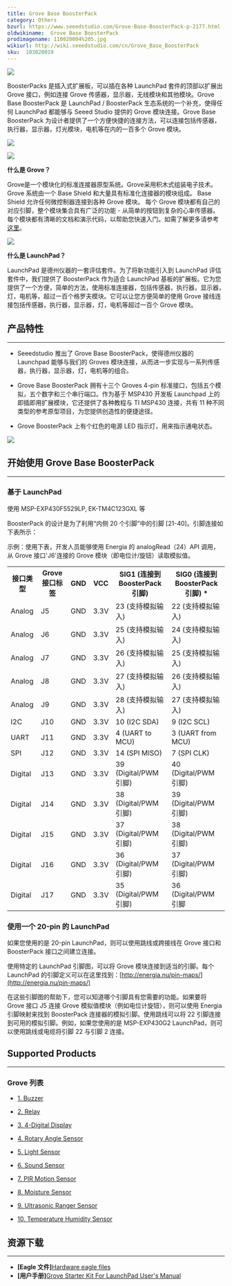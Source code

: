 ```yaml
---
title: Grove Base BoosterPack
category: Others
bzurl: https://www.seeedstudio.com/Grove-Base-BoosterPack-p-2177.html
oldwikiname:  Grove Base BoosterPack
prodimagename: 110020004%205.jpg
wikiurl: http://wiki.seeedstudio.com/cn/Grove_Base_BoosterPack
sku:  103020019
---
```

![](https://github.com/SeeedDocument/Grove_Base_BoosterPack/raw/master/img/110020004%205.jpg)

BoosterPacks 是插入式扩展板，可以插在各种 LaunchPad 套件的顶部以扩展出 Grove 接口，例如连接 Grove 传感器，显示器，无线模块和其他模块。Grove Base BoosterPack 是 LaunchPad / BoosterPack 生态系统的一个补充，使得任何 LaunchPad 都能够与 Seeed Studio 提供的 Grove 模块连接。Grove Base BoosterPack 为设计者提供了一个方便快捷的连接方法，可以连接包括传感器，执行器，显示器，灯光模块，电机等在内的一百多个 Grove 模块。

[![](https://github.com/SeeedDocument/wiki_chinese/raw/master/docs/images/click_to_buy.PNG)](https://item.taobao.com/item.htm?spm=a1z10.5-c.w4002-11172345288.11.1f44cbf9csqrPK&id=521993888274)

![](https://github.com/SeeedDocument/Grove_Base_BoosterPack/raw/master/img/Grove_Web_idea.jpg)

**什么是 Grove？**

Grove是一个模块化的标准连接器原型系统。Grove采用积木式组装电子技术。Grove 系统由一个 Base Shield 和大量具有标准化连接器的模块组成。 Base Shield 允许任何微控制器连接到各种 Grove 模块。 每个 Grove 模块都有自己的对应引脚，整个模块集合具有广泛的功能 - 从简单的按钮到复杂的心率传感器。每个模块都有清晰的文档和演示代码，以帮助您快速入门。如需了解更多请参考 [这里](http://wiki.seeedstudio.com/cn/Grove_System/)。

![](https://github.com/SeeedDocument/Grove_Base_BoosterPack/raw/master/img/IMG_GROVE.JPG)

**什么是 LaunchPad？**

LaunchPad 是德州仪器的一套评估套件。为了将新功能引入到 LaunchPad 评估套件中，我们提供了 BoosterPack 作为适合 LaunchPad 基板的扩展板。它为您提供了一个方便，简单的方法，使用标准连接器，包括传感器，执行器，显示器，灯，电机等，超过一百个格罗夫模块。它可以让您方便简单的使用 Grove 接线连接包括传感器，执行器，显示器，灯，电机等超过一百个 Grove 模块。


##   产品特性
---
*   Seeedstudio 推出了 Grove Base BoosterPack，使得德州仪器的 Launchpad 能够与我们的 Groves 模块连接，从而进一步实现与一系列传感器，执行器，显示器，灯，电机等的组合。

*   Grove Base BoosterPack 拥有十三个 Groves 4-pin 标准接口，包括五个模拟，五个数字和三个串行端口。作为基于 MSP430 开发板 Launchpad 上的即插即用扩展模块，它还提供了各种教程与 TI MSP430 连接，共有 11 种不同类型的参考原型项目，为您提供创造性的便捷途径。

*   Grove BoosterPack 上有个红色的电源 LED 指示灯，用来指示通电状态。

![](https://github.com/SeeedDocument/Grove_Base_BoosterPack/raw/master/img/BoosterpackpinMapping.jpg)

##   开始使用 Grove Base BoosterPack
---
###   基于 LaunchPad

使用 MSP-EXP430F5529LP, EK-TM4C123GXL 等

BoosterPack 的设计是为了利用“内侧 20 个引脚”中的引脚 [21-40]。引脚连接如下表所示：

示例：使用下表，开发人员能够使用 Energia 的 analogRead（24）API 调用，从 Grove 接口'J6'连接的 Grove 模块（即电位计/旋钮）读取模拟值。

<table>
<tr>
<th> 接口类型 </th>
<th> Grove 接口标签 </th>
<th>   GND   </th>
<th>   VCC   </th>
<th> SIG1 (连接到 BoosterPack 引脚) </th>
<th> SIG0 (连接到 BoosterPack 引脚) *
</th></tr>
<tr>
<td> Analog</td>
<td> J5 </td>
<td> GND </td>
<td> 3.3V </td>
<td> 23 (支持模拟输入) </td>
<td> 22 (支持模拟输入)
</td></tr>
<tr>
<td> Analog</td>
<td> J6 </td>
<td> GND </td>
<td> 3.3V </td>
<td> 25 (支持模拟输入) </td>
<td> 24 (支持模拟输入)
</td></tr>
<tr>
<td> Analog</td>
<td> J7 </td>
<td> GND </td>
<td> 3.3V </td>
<td> 26 (支持模拟输入) </td>
<td> 25 (支持模拟输入)
</td></tr>
<tr>
<td> Analog</td>
<td> J8 </td>
<td> GND </td>
<td> 3.3V </td>
<td> 27 (支持模拟输入) </td>
<td> 26 (支持模拟输入)
</td></tr>
<tr>
<td> Analog</td>
<td> J9 </td>
<td> GND </td>
<td> 3.3V </td>
<td> 28 (支持模拟输入) </td>
<td> 27 (支持模拟输入)
</td></tr>
<tr>
<td> I2C </td>
<td> J10 </td>
<td> GND </td>
<td> 3.3V </td>
<td> 10 (I2C SDA) </td>
<td> 9 (I2C SCL)
</td></tr>
<tr>
<td> UART </td>
<td> J11 </td>
<td> GND </td>
<td> 3.3V </td>
<td> 4 (UART to MCU) </td>
<td> 3 (UART from MCU)
</td></tr>
<tr>
<td> SPI </td>
<td> J12 </td>
<td> GND </td>
<td> 3.3V </td>
<td> 14 (SPI MISO) </td>
<td> 7 (SPI CLK)
</td></tr>
<tr>
<td> Digital </td>
<td> J13 </td>
<td> GND </td>
<td> 3.3V </td>
<td> 39 (Digital/PWM 引脚) </td>
<td> 40 (Digital/PWM 引脚)
</td></tr>
<tr>
<td> Digital</td>
<td> J14 </td>
<td> GND </td>
<td> 3.3V </td>
<td> 38 (Digital/PWM 引脚) </td>
<td> 39 (Digital/PWM 引脚)
</td></tr>
<tr>
<td> Digital</td>
<td> J15 </td>
<td> GND </td>
<td> 3.3V </td>
<td> 37 (Digital/PWM 引脚) </td>
<td> 38 (Digital/PWM 引脚)
</td></tr>
<tr>
<td> Digital</td>
<td> J16 </td>
<td> GND </td>
<td> 3.3V </td>
<td> 36 (Digital/PWM 引脚) </td>
<td> 37 (Digital/PWM 引脚)
</td></tr>
<tr>
<td> Digital</td>
<td> J17 </td>
<td> GND </td>
<td> 3.3V  </td>
<td> 35 (Digital/PWM 引脚) </td>
<td> 36 (Digital/PWM 引脚
</td></tr></table>

###   使用一个 20-pin 的 LaunchPad

如果您使用的是 20-pin LaunchPad，则可以使用跳线或跨接线在 Grove 接口和 BoosterPack 接口之间建立连接。

使用特定的 LaunchPad 引脚图，可以将 Grove 模块连接到适当的引脚。每个 LaunchPad 的引脚定义可以在这里找到：[http://energia.nu/pin-maps/](http://energia.nu/pin-maps/)

在这些引脚图的帮助下，您可以知道哪个引脚具有您需要的功能。如果要将 Grove 接口 J5 连接 Grove 模拟值模块（例如电位计旋钮），则可以使用 Energia 引脚映射来找到 BoosterPack 连接器的模拟引脚。使用跳线可以将 22 引脚连接到可用的模拟引脚。例如，如果您使用的是 MSP-EXP430G2 LaunchPad，则可以使用跳线或电缆将引脚 22 与引脚 2 连接。

##   Supported Products
---
###   Grove 列表

*   [1. Buzzer](https://item.taobao.com/item.htm?spm=a1z10.3-c.w4002-11172317909.11.4e64131f26bDJh&id=520245748676)

*   [2. Relay](https://item.taobao.com/item.htm?spm=a1z10.3-c.w4002-11172317909.11.7be16298TytaHS&id=45670971061)

*   [3. 4-Digital Display ](https://item.taobao.com/item.htm?spm=a1z10.5-c.w4002-11172345288.19.4ff6e2d1ejfbBe&id=45908368559)

*   [4. Rotary Angle Sensor ](https://item.taobao.com/item.htm?spm=a1z10.3-c.w4002-11172317909.12.17634d7dP6qL4N&id=45502678203)

*   [5. Light Sensor](https://item.taobao.com/item.htm?spm=a1z10.5-c.w4002-11172345288.23.6a7a1999URFa7k&id=544373791068)

*   [6. Sound Sensor ](https://item.taobao.com/item.htm?spm=a1z10.5-c.w4002-11172345288.19.6a7a1999URFa7k&id=45507318433)

*   [7. PIR Motion Sensor ](https://item.taobao.com/item.htm?spm=a1z10.3-c.w4002-11172317909.11.1a3646352Tecv9&id=45568896887)

*   [8. Moisture Sensor](https://item.taobao.com/item.htm?spm=a1z10.3-c.w4002-11172317909.12.2684116ePFFANk&id=520170918975)

*   [9. Ultrasonic Ranger Sensor](https://item.taobao.com/item.htm?spm=a1z10.3-c.w4002-11172317909.10.102f1732xbTmtM&id=45550924107)

*   [10. Temperature Humidity Sensor ](https://item.taobao.com/item.htm?spm=a1z10.3-c.w4002-11172317909.18.2684116ePFFANk&id=520506479798)

## 资源下载
---
- **[Eagle 文件]**[Hardware eagle files](https://github.com/SeeedDocument/Grove_Base_BoosterPack/raw/master/res/Grove_Base_BoosterPack_v1.0.zip)
- **[用户手册]**[Grove Starter Kit For LaunchPad User's Manual](https://github.com/SeeedDocument/Grove_Base_BoosterPack/raw/master/res/Grove%20Starter%20Kit%20Manual.pdf)
